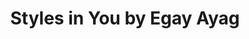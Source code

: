 ---
title: "Styles in You by Egay Ayag"
url: /davao-city/styles-in-you-by-egay-ayag/
shop: Kleidung
---